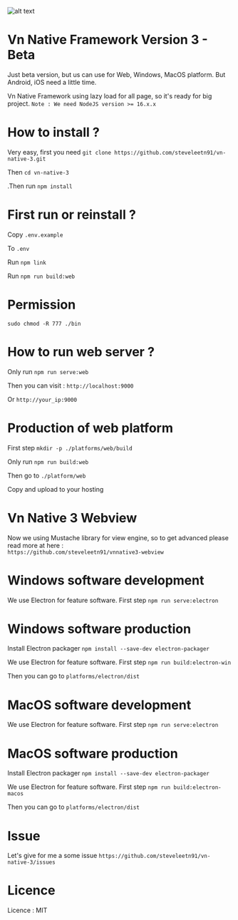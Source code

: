 ![alt text](https://vnnativeframework.club/assets/images/logo.png)
# Vn Native Framework Version 3 - Beta

Just beta version, but us can use for Web, Windows, MacOS platform. But Android, iOS need a little time.

Vn Native Framework using lazy load for all page, so it's ready for big project. 
    `Note : We need NodeJS version >= 16.x.x`

# How to install ? 
Very easy, first you need 
    `git clone https://github.com/steveleetn91/vn-native-3.git`

Then
    `cd vn-native-3`

.Then run 
    `npm install`

# First run or reinstall ?
Copy 
    `.env.example`

To
    `.env`

Run 
    `npm link`

Run 
    `npm run build:web`

# Permission

`sudo chmod -R 777 ./bin`

# How to run web server ?

Only run 
    `npm run serve:web`    

Then you can visit : 
    `http://localhost:9000`

Or
    `http://your_ip:9000`

# Production of web platform

First step 
    `mkdir -p ./platforms/web/build`

Only run 
    `npm run build:web`

Then go to 
    `./platform/web`

Copy and upload to your hosting

# Vn Native 3 Webview

Now we using Mustache library for view engine, so to get advanced please read more at here :  
    `https://github.com/steveleetn91/vnnative3-webview`

# Windows software development

We use Electron for feature software. First step 
    `npm run serve:electron`

# Windows software production
Install Electron packager
    `npm install --save-dev electron-packager`

We use Electron for feature software. First step
    `npm run build:electron-win`

Then you can go to
    `platforms/electron/dist`

# MacOS software development

We use Electron for feature software. First step 
    `npm run serve:electron`

# MacOS software production
Install Electron packager
    `npm install --save-dev electron-packager`

We use Electron for feature software. First step
    `npm run build:electron-macos`

Then you can go to
    `platforms/electron/dist`    

# Issue

Let's give for me a some issue
    `https://github.com/steveleetn91/vn-native-3/issues`

# Licence 
Licence : MIT